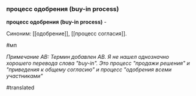 ### процесс одобрения (buy-in process)

**процесс одобрения (buy-in process)** -

Синоним: [[одобрение]], [[процесс согласия]].

#мп

*Примечание АВ: Термин добавлен АВ. Я не нашел однозначно хорошего перевода слова "buy-in". Это процесс "продажи решения" и "приведения к общему согласию" и процесс "одобрения всеми участниками"*

#translated
